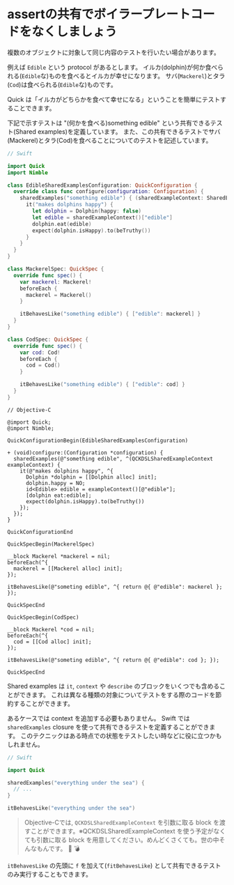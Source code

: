 # assertの共有でボイラープレートコードをなくしましょう

複数のオブジェクトに対象して同じ内容のテストを行いたい場合があります。

例えば `Edible` という protocol があるとします。
イルカ(dolphin)が何か食べられる(`Edible`な)ものを食べるとイルカが幸せになります。
サバ(`Mackerel`)とタラ(`Cod`)は食べられる(`Edible`な)ものです。

Quick は「イルカがどちらかを食べて幸せになる」ということを簡単にテストすることできます。

下記で示すテストは "(何かを食べる)something edible" という共有できるテスト(Shared examples)を定義しています。
また、この共有できるテストでサバ(Mackerel)とタラ(Cod)を食べることについてのテストを記述しています。

```swift
// Swift

import Quick
import Nimble

class EdibleSharedExamplesConfiguration: QuickConfiguration {
  override class func configure(configuration: Configuration) {
    sharedExamples("something edible") { (sharedExampleContext: SharedExampleContext) in
      it("makes dolphins happy") {
        let dolphin = Dolphin(happy: false)
        let edible = sharedExampleContext()["edible"]
        dolphin.eat(edible)
        expect(dolphin.isHappy).to(beTruthy())
      }
    }
  }
}

class MackerelSpec: QuickSpec {
  override func spec() {
    var mackerel: Mackerel!
    beforeEach {
      mackerel = Mackerel()
    }

    itBehavesLike("something edible") { ["edible": mackerel] }
  }
}

class CodSpec: QuickSpec {
  override func spec() {
    var cod: Cod!
    beforeEach {
      cod = Cod()
    }

    itBehavesLike("something edible") { ["edible": cod] }
  }
}
```

```objc
// Objective-C

@import Quick;
@import Nimble;

QuickConfigurationBegin(EdibleSharedExamplesConfiguration)

+ (void)configure:(Configuration *configuration) {
  sharedExamples(@"something edible", ^(QCKDSLSharedExampleContext exampleContext) {
    it(@"makes dolphins happy", ^{
      Dolphin *dolphin = [[Dolphin alloc] init];
      dolphin.happy = NO;
      id<Edible> edible = exampleContext()[@"edible"];
      [dolphin eat:edible];
      expect(dolphin.isHappy).to(beTruthy())
    });
  });
}

QuickConfigurationEnd

QuickSpecBegin(MackerelSpec)

__block Mackerel *mackerel = nil;
beforeEach(^{
  mackerel = [[Mackerel alloc] init];
});

itBehavesLike(@"someting edible", ^{ return @{ @"edible": mackerel }; });

QuickSpecEnd

QuickSpecBegin(CodSpec)

__block Mackerel *cod = nil;
beforeEach(^{
  cod = [[Cod alloc] init];
});

itBehavesLike(@"someting edible", ^{ return @{ @"edible": cod }; });

QuickSpecEnd
```

Shared examples は `it`, `context` や `describe` のブロックをいくつでも含めることができます。
これは異なる種類の対象についてテストをする際のコードを節約することができます。

あるケースでは context を追加する必要もありません。
Swift では `sharedExamples` closure を使って共有できるテストを定義することができます。
このテクニックはある時点での状態をテストしたい時などに役に立つかもしれません。

```swift
// Swift

import Quick

sharedExamples("everything under the sea") {
  // ...
}

itBehavesLike("everything under the sea")
```

> Objective-Cでは, `QCKDSLSharedExampleContext` を引数に取る block を渡すことができます。※QCKDSLSharedExampleContext を使う予定がなくても引数に取る block を用意してください。めんどくさくても。世の中そんなもんです。  :cookie: :bomb:

`itBehavesLike` の先頭に `f` を加えて(`fitBehavesLike`) として共有できるテストのみ実行することもできます。
